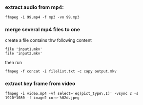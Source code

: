 ### extract audio from mp4:
```
ffmpeg -i 99.mp4 -f mp3 -vn 99.mp3
```

### merge several mp4 files to one

create a file contains thw following content 

```
file 'input1.mkv'
file 'input2.mkv'
```

then run
```
ffmpeg -f concat -i filelist.txt -c copy output.mkv
```


### extract key frame from video
```
ffmpeg -i video.mp4 -vf select='eq(pict_type\,I)' -vsync 2 -s 1920*1080 -f image2 core-%02d.jpeg
```